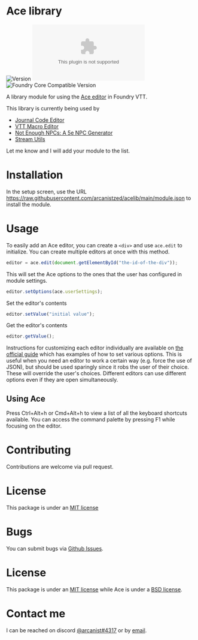 # Ace library

![Version](https://img.shields.io/github/v/tag/arcanistzed/acelib) ![Latest Release Download Count](https://img.shields.io/github/downloads/arcanistzed/acelib/latest/module.zip?label=Downloads&style=flat-square&color=9b43a8) ![Foundry Core Compatible Version](https://img.shields.io/badge/dynamic/json.svg?url=https%3A%2F%2Fraw.githubusercontent.com%2Farcanistzed%2Facelib%2Fmain%2Fmodule.json&label=Foundry%20Core%20Compatible%20Version&query=$.compatibleCoreVersion&style=flat-square&color=ff6400)

A library module for using the [Ace editor](https://ace.c9.io/) in Foundry VTT.

This library is currently being used by

- [Journal Code Editor](https://foundryvtt.com/packages/jce)
- [VTT Macro Editor](https://foundryvtt.com/packages/macroeditor)
- [Not Enough NPCs: A 5e NPC Generator](https://foundryvtt.com/packages/npcgen)
- [Stream Utils](https://foundryvtt.com/packages/0streamutils)

Let me know and I will add your module to the list.

# Installation

In the setup screen, use the URL https://raw.githubusercontent.com/arcanistzed/acelib/main/module.json to install the module.

# Usage

To easily add an Ace editor, you can create a `<div>` and use `ace.edit` to initialize. You can create multiple editors at once with this method.

```js
editor = ace.edit(document.getElementById("the-id-of-the-div"));
```

This will set the Ace options to the ones that the user has configured in module settings.

```js
editor.setOptions(ace.userSettings);
```

Set the editor's contents

```js
editor.setValue("initial value");
```

Get the editor's contents

```js
editor.getValue();
```

Instructions for customizing each editor individually are available on [the official guide](https://ace.c9.io/#nav=howto) which has examples of how to set various options. This is useful when you need an editor to work a certain way (e.g. force the use of JSON), but should be used sparingly since it robs the user of their choice. These will override the user's choices. Different editors can use different options even if they are open simultaneously.

## Using Ace

Press Ctrl+Alt+h or Cmd+Alt+h to view a list of all the keyboard shortcuts available. You can access the command palette by pressing F1 while focusing on the editor.

# Contributing

Contributions are welcome via pull request.

# License

This package is under an [MIT license](LICENSE)

# Bugs

You can submit bugs via [Github Issues](https://github.com/arcanistzed/acelib/issues/new/choose).

# License

This package is under an [MIT license](LICENSE) while Ace is under a [BSD license](https://github.com/ajaxorg/ace/blob/master/LICENSE).

# Contact me

I can be reached on discord [@arcanist#4317](https://discord.com/users/455117777745870860) or by [email](mailto:arcanistzed@gmail.com?subject=Ace%20library%20module%20for%20Foundry%20VTT).
